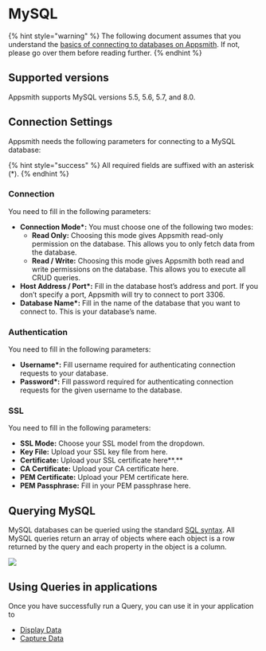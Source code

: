 # MySQL

{% hint style="warning" %}
The following document assumes that you understand the [basics of connecting to databases on Appsmith](../core-concepts/connecting-to-data-sources/connecting-to-databases/). If not, please go over them before reading further.
{% endhint %}

## **Supported versions**

Appsmith supports MySQL versions 5.5, 5.6, 5.7, and 8.0.

## Connection Settings

Appsmith needs the following parameters for connecting to a MySQL database:

{% hint style="success" %}
All required fields are suffixed with an asterisk \(\*\).
{% endhint %}

### **Connection**

You need to fill in the following parameters:

- **Connection Mode\*:** You must choose one of the following two modes:
  - **Read Only:** Choosing this mode gives Appsmith read-only permission on the database. This allows you to only fetch data from the database.
  - **Read / Write:** Choosing this mode gives Appsmith both read and write permissions on the database. This allows you to execute all CRUD queries.
- **Host Address / Port\*:** Fill in the database host’s address and port. If you don’t specify a port, Appsmith will try to connect to port 3306.
- **Database Name\*:** Fill in the name of the database that you want to connect to. This is your database’s name.

### **Authentication**

You need to fill in the following parameters:

- **Username\*:** Fill username required for authenticating connection requests to your database.
- **Password\*:** Fill password required for authenticating connection requests for the given username to the database.

### **SSL**

You need to fill in the following parameters:

- **SSL Mode:** Choose your SSL model from the dropdown.
- **Key File:** Upload your SSL key file from here.
- **Certificate:** Upload your SSL certificate here**.**
- **CA Certificate:** Upload your CA certificate here.
- **PEM Certificate:** Upload your PEM certificate here.
- **PEM Passphrase:** Fill in your PEM passphrase here.

## Querying MySQL

MySQL databases can be queried using the standard [SQL syntax](https://dev.mysql.com/doc/refman/8.0/en/). All MySQL queries return an array of objects where each object is a row returned by the query and each property in the object is a column.

![](../.gitbook/assets/postgres.gif)

## Using Queries in applications

Once you have successfully run a Query, you can use it in your application to

- [Display Data](../core-concepts/displaying-data-read/)
- [Capture Data](../core-concepts/capturing-data-write/)
